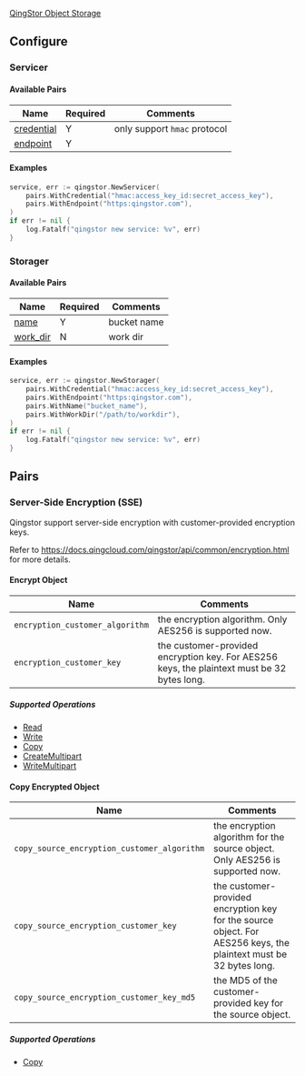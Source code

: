 [QingStor Object Storage](https://www.qingcloud.com/products/qingstor/)

## Configure

### Servicer

#### Available Pairs

| Name | Required | Comments |
| ---- | -------- | -------- |
| [credential](go-storage/pairs/credential.md) | Y | only support `hmac` protocol |
| [endpoint](go-storage/pairs/endpoint.md) | Y | |

#### Examples

```go
service, err := qingstor.NewServicer(
    pairs.WithCredential("hmac:access_key_id:secret_access_key"),
    pairs.WithEndpoint("https:qingstor.com"),
)
if err != nil {
    log.Fatalf("qingstor new service: %v", err)
}
```

### Storager

#### Available Pairs

| Name | Required | Comments |
| ---- | -------- | -------- |
| [name](go-storage/pairs/name.md) | Y | bucket name |
| [work_dir](go-storage/pairs/work_dir.md) | N | work dir |

#### Examples

```go
service, err := qingstor.NewStorager(
    pairs.WithCredential("hmac:access_key_id:secret_access_key"),
    pairs.WithEndpoint("https:qingstor.com"),
    pairs.WithName("bucket_name"),
    pairs.WithWorkDir("/path/to/workdir"),
)
if err != nil {
    log.Fatalf("qingstor new service: %v", err)
}
```

## Pairs

### Server-Side Encryption (SSE)

Qingstor support server-side encryption with customer-provided encryption keys.

Refer to https://docs.qingcloud.com/qingstor/api/common/encryption.html for more details.
#### Encrypt Object

| Name                            | Comments                                                     |
| ------------------------------- | ------------------------------------------------------------ |
| `encryption_customer_algorithm` | the encryption algorithm. Only AES256 is supported now.      |
| `encryption_customer_key`       | the customer-provided encryption key. For AES256 keys, the plaintext must be 32 bytes long. |

##### Supported Operations

- [Read](../operations/storager/read.md)
- [Write](../operations/storager/write.md)
- [Copy](../operations/copy.md)
- [CreateMultipart](../operations/multiparter/create_multipart.md)
- [WriteMultipart](../operations/multiparter/write_multipart.md)

#### Copy Encrypted Object

| Name                                        | Comments                                                     |
| ------------------------------------------- | ------------------------------------------------------------ |
| `copy_source_encryption_customer_algorithm` | the encryption algorithm for the source object. Only AES256 is supported now. |
| `copy_source_encryption_customer_key`       | the customer-provided encryption key for the source object. For AES256 keys, the plaintext must be 32 bytes long. |
| `copy_source_encryption_customer_key_md5`   | the MD5 of the customer-provided key for the source object.  |

##### Supported Operations

- [Copy](../operations/copy.md)

